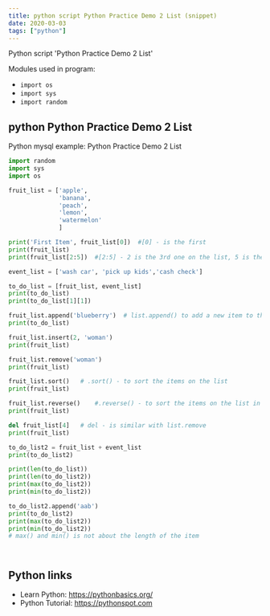 ```yaml
---
title: python script Python Practice Demo 2 List (snippet)
date: 2020-03-03
tags: ["python"]
---
```

Python script 'Python Practice Demo 2 List'


Modules used in program: 
* `import os`
* `import sys`
* `import random`

## python Python Practice Demo 2 List

Python mysql example: Python Practice Demo 2 List

```python
import random
import sys
import os

fruit_list = ['apple',
              'banana',
              'peach',
              'lemon',
              'watermelon'
              ]

print('First Item', fruit_list[0])  #[0] - is the first
print(fruit_list)
print(fruit_list[2:5])  #[2:5] - 2 is the 3rd one on the list, 5 is the the fifth thing on the list; [2:5] means start from the 3rd one until to the 5th one on the list

event_list = ['wash car', 'pick up kids','cash check']

to_do_list = [fruit_list, event_list]
print(to_do_list)
print(to_do_list[1][1])

fruit_list.append('blueberry')  # list.append() to add a new item to the list
print(to_do_list)

fruit_list.insert(2, 'woman')
print(fruit_list)

fruit_list.remove('woman')
print(fruit_list)

fruit_list.sort()   # .sort() - to sort the items on the list
print(fruit_list)

fruit_list.reverse()    #.reverse() - to sort the items on the list in negative way
print(fruit_list)

del fruit_list[4]   # del - is similar with list.remove
print(fruit_list)

to_do_list2 = fruit_list + event_list
print(to_do_list2)

print(len(to_do_list))
print(len(to_do_list2))
print(max(to_do_list2))
print(min(to_do_list2))

to_do_list2.append('aab')
print(to_do_list2)
print(max(to_do_list2))
print(min(to_do_list2))
# max() and min() is not about the length of the item




```

## Python links

- Learn Python: https://pythonbasics.org/
- Python Tutorial: https://pythonspot.com
